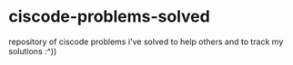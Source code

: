# ciscode-problems-solved
repository of ciscode problems i've solved to help others and to track my solutions :^))

